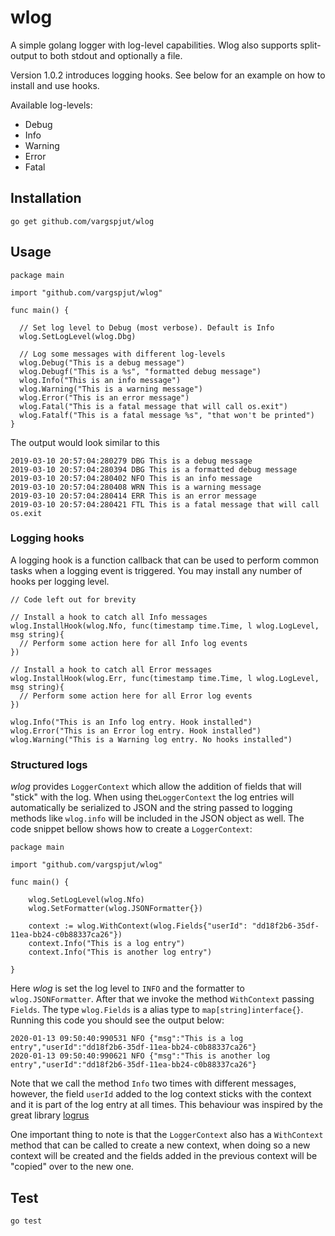 # wlog
A simple golang logger with log-level capabilities. Wlog also supports split-output to both stdout and optionally a file. 


Version 1.0.2 introduces logging hooks. See below for an example on how to install and use hooks.

Available log-levels:
- Debug
- Info
- Warning
- Error
- Fatal
  
## Installation
```
go get github.com/vargspjut/wlog
```

## Usage
```golang
package main

import "github.com/vargspjut/wlog"

func main() {

  // Set log level to Debug (most verbose). Default is Info
  wlog.SetLogLevel(wlog.Dbg)

  // Log some messages with different log-levels
  wlog.Debug("This is a debug message")
  wlog.Debugf("This is a %s", "formatted debug message")
  wlog.Info("This is an info message")
  wlog.Warning("This is a warning message")
  wlog.Error("This is an error message")
  wlog.Fatal("This is a fatal message that will call os.exit")  
  wlog.Fatalf("This is a fatal message %s", "that won't be printed")
}
```

The output would look similar to this
```
2019-03-10 20:57:04:280279 DBG This is a debug message
2019-03-10 20:57:04:280394 DBG This is a formatted debug message
2019-03-10 20:57:04:280402 NFO This is an info message
2019-03-10 20:57:04:280408 WRN This is a warning message
2019-03-10 20:57:04:280414 ERR This is an error message
2019-03-10 20:57:04:280421 FTL This is a fatal message that will call os.exit
```

### Logging hooks
A logging hook is a function callback that can be used to perform common tasks when a logging event is triggered. You may install any number of hooks per logging level.

```golang
// Code left out for brevity

// Install a hook to catch all Info messages
wlog.InstallHook(wlog.Nfo, func(timestamp time.Time, l wlog.LogLevel, msg string){
  // Perform some action here for all Info log events
})

// Install a hook to catch all Error messages
wlog.InstallHook(wlog.Err, func(timestamp time.Time, l wlog.LogLevel, msg string){
  // Perform some action here for all Error log events
})

wlog.Info("This is an Info log entry. Hook installed")
wlog.Error("This is an Error log entry. Hook installed")
wlog.Warning("This is a Warning log entry. No hooks installed")
```

### Structured logs
*wlog* provides `LoggerContext` which allow the addition of fields that will "stick" with the log. When using the`LoggerContext` the log entries will automatically be serialized to JSON and the string passed to logging methods like `wlog.info` will be included in the JSON object as well. The code snippet bellow shows how to create a `LoggerContext`:

```golang
package main

import "github.com/vargspjut/wlog"

func main() {

    wlog.SetLogLevel(wlog.Nfo)
    wlog.SetFormatter(wlog.JSONFormatter{})

    context := wlog.WithContext(wlog.Fields{"userId": "dd18f2b6-35df-11ea-bb24-c0b88337ca26"})
    context.Info("This is a log entry")
    context.Info("This is another log entry")

}
```
Here *wlog* is set the log level to `INFO` and the formatter to `wlog.JSONFormatter`. After that we invoke the method `WithContext` passing `Fields`. The
type `wlog.Fields` is a alias type to `map[string]interface{}`. Running this code you should see the output below:

```text
2020-01-13 09:50:40:990531 NFO {"msg":"This is a log entry","userId":"dd18f2b6-35df-11ea-bb24-c0b88337ca26"}
2020-01-13 09:50:40:990621 NFO {"msg":"This is another log entry","userId":"dd18f2b6-35df-11ea-bb24-c0b88337ca26"}
``` 
Note that we call the method `Info` two times with different messages, however, the field `userId` added to the log context sticks with the context and it is part of the log entry at all times. This behaviour was inspired by the great library [logrus](https://github.com/sirupsen/logrus)

One important thing to note is that the `LoggerContext` also has a `WithContext` method that can be called to create a new context, when doing so a new context will be created and the fields added in the previous context will be "copied" over to the new one. 

## Test
```
go test
```
